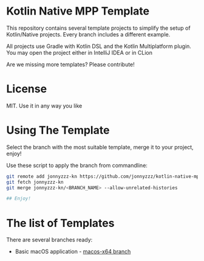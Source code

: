 Kotlin Native MPP Template
==========================

This repository contains several template projects to simplify the setup of Kotlin/Native projects. Every branch includes a different example.

All projects use Gradle with Kotlin DSL and the Kotlin Multiplatform plugin. You may open the project either in IntelliJ IDEA or in CLion

Are we missing more templates? Please contribute!


License
=======

MIT. Use it in any way you like

Using The Template
===================

Select the branch with the most suitable template,
merge it to your project, enjoy!

Use these script to apply the branch from commandline:
```bash
git remote add jonnyzzz-kn https://github.com/jonnyzzz/kotlin-native-mpp-template.git
git fetch jonnyzzz-kn
git merge jonnyzzz-kn/<BRANCH_NAME> --allow-unrelated-histories

## Enjoy!
```

The list of Templates
=====================

There are several branches ready:
- Basic macOS application - [macos-x64 branch](https://github.com/jonnyzzz/kotlin-native-mpp-template/tree/macos-x64)


